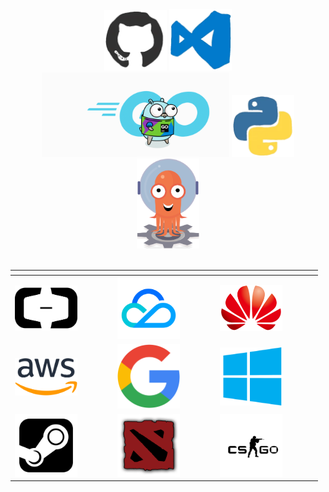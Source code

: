 <p align="center">

<br>
<br>
<img src="./static/github.webp" width="100">
<img src="./static/vscode.webp" width="100">
<img src="./static/golang.gif" width="300">
<img src="./static/python.webp" width="100">
<img src="./static/argo.png" width="100">
<br>
<br>

| <div style="width:150px"></div>         | <div style="width:150px"></div>         | <div style="width:150px"></div>         |
| --------------------------------------- | --------------------------------------- | --------------------------------------- |
| <img src="./static/01.png" width="100"> | <img src="./static/02.png" width="100"> | <img src="./static/03.png" width="100"> |
| <img src="./static/04.png" width="100"> | <img src="./static/05.png" width="100"> | <img src="./static/06.png" width="100">  |
| <img src="./static/07.png" width="100"> | <img src="./static/08.png" width="100"> | <img src="./static/09.png" width="100">  |

</p>
